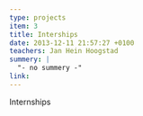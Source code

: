 ```yaml
---
type: projects
item: 3
title: Interships
date: 2013-12-11 21:57:27 +0100
teachers: Jan Hein Hoogstad
summery: |
  "- no summery -" 
link: 
---
```

Internships